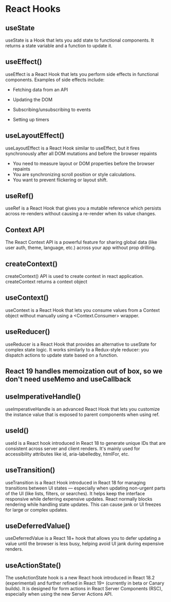 # React Hooks

## useState

useState is a Hook that lets you add state to functional components. It returns a state variable and a function to update it.

## useEffect()

useEffect is a React Hook that lets you perform side effects in functional components. Examples of side effects include:

- Fetching data from an API

- Updating the DOM

- Subscribing/unsubscribing to events

- Setting up timers

## useLayoutEffect()

useLayoutEffect is a React Hook similar to useEffect, but it fires synchronously after all DOM mutations and before the browser repaints

- You need to measure layout or DOM properties before the browser repaints
- You are synchronizing scroll position or style calculations.
- You want to prevent flickering or layout shift.

## useRef()

useRef is a React Hook that gives you a mutable reference which persists across re-renders without causing a re-render when its value changes.

## Context API

The React Context API is a powerful feature for sharing global data (like user auth, theme, language, etc.) across your app without prop drilling.

## createContext()

createContext() API is used to create context in react application. createContext returns a context object

## useContext()

useContext is a React Hook that lets you consume values from a Context object without manually using a <Context.Consumer> wrapper.

## useReducer()

useReducer is a React Hook that provides an alternative to useState for complex state logic. It works similarly to a Redux-style reducer: you dispatch actions to update state based on a function.

## React 19 handles memoization out of box, so we don't need useMemo and useCallback

## useImperativeHandle()

useImperativeHandle is an advanced React Hook that lets you customize the instance value that is exposed to parent components when using ref.

## useId()

useId is a React hook introduced in React 18 to generate unique IDs that are consistent across server and client renders. It's mainly used for accessibility attributes like id, aria-labelledby, htmlFor, etc.

## useTransition()

useTransition is a React Hook introduced in React 18 for managing transitions between UI states — especially when updating non-urgent parts of the UI (like lists, filters, or searches). It helps keep the interface responsive while deferring expensive updates.
React normally blocks rendering while handling state updates. This can cause jank or UI freezes for large or complex updates.

## useDeferredValue()

useDeferredValue is a React 18+ hook that allows you to defer updating a value until the browser is less busy, helping avoid UI jank during expensive renders.

## useActionState()

The useActionState hook is a new React hook introduced in React 18.2 (experimental) and further refined in React 19+ (currently in beta or Canary builds). It is designed for form actions in React Server Components (RSC), especially when using the new Server Actions API.
